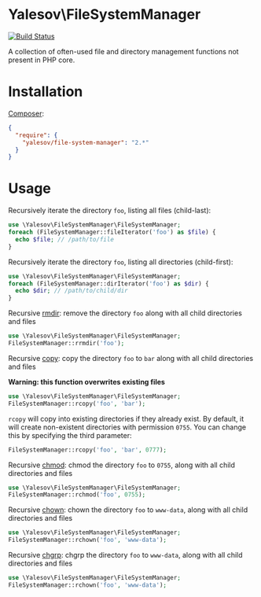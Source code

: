 # Yalesov\FileSystemManager

[![Build Status](https://travis-ci.org/yalesov/php-file-system-manager.svg)](https://travis-ci.org/yalesov/php-file-system-manager)

A collection of often-used file and directory management functions not present in PHP core.

# Installation

[Composer](http://getcomposer.org/):

```json
{
  "require": {
    "yalesov/file-system-manager": "2.*"
  }
}
```

# Usage

Recursively iterate the directory `foo`, listing all files (child-last):

```php
use \Yalesov\FileSystemManager\FileSystemManager;
foreach (FileSystemManager::fileIterator('foo') as $file) {
  echo $file; // /path/to/file
}
```

Recursively iterate the directory `foo`, listing all directories (child-first):

```php
use \Yalesov\FileSystemManager\FileSystemManager;
foreach (FileSystemManager::dirIterator('foo') as $dir) {
  echo $dir; // /path/to/child/dir
}
```

Recursive [rmdir](http://php.net/manual/en/function.rmdir.php): remove the directory `foo` along with all child directories and files

```php
use \Yalesov\FileSystemManager\FileSystemManager;
FileSystemManager::rrmdir('foo');
```

Recursive [copy](http://php.net/manual/en/function.copy.php): copy the directory `foo` to `bar` along with all child directories and files

**Warning: this function overwrites existing files**

```php
use \Yalesov\FileSystemManager\FileSystemManager;
FileSystemManager::rcopy('foo', 'bar');
```

`rcopy` will copy into existing directories if they already exist. By default, it will create non-existent directories with permission `0755`. You can change this by specifying the third parameter:

```php
FileSystemManager::rcopy('foo', 'bar', 0777);
```

Recursive [chmod](http://php.net/manual/en/function.chmod.php): chmod the directory `foo` to `0755`, along with all child directories and files

```php
use \Yalesov\FileSystemManager\FileSystemManager;
FileSystemManager::rchmod('foo', 0755);
```

Recursive [chown](http://php.net/manual/en/function.chown.php): chown the directory `foo` to `www-data`, along with all child directories and files

```php
use \Yalesov\FileSystemManager\FileSystemManager;
FileSystemManager::rchown('foo', 'www-data');
```

Recursive [chgrp](http://php.net/manual/en/function.chgrp.php): chgrp the directory `foo` to `www-data`, along with all child directories and files

```php
use \Yalesov\FileSystemManager\FileSystemManager;
FileSystemManager::rchown('foo', 'www-data');
```
